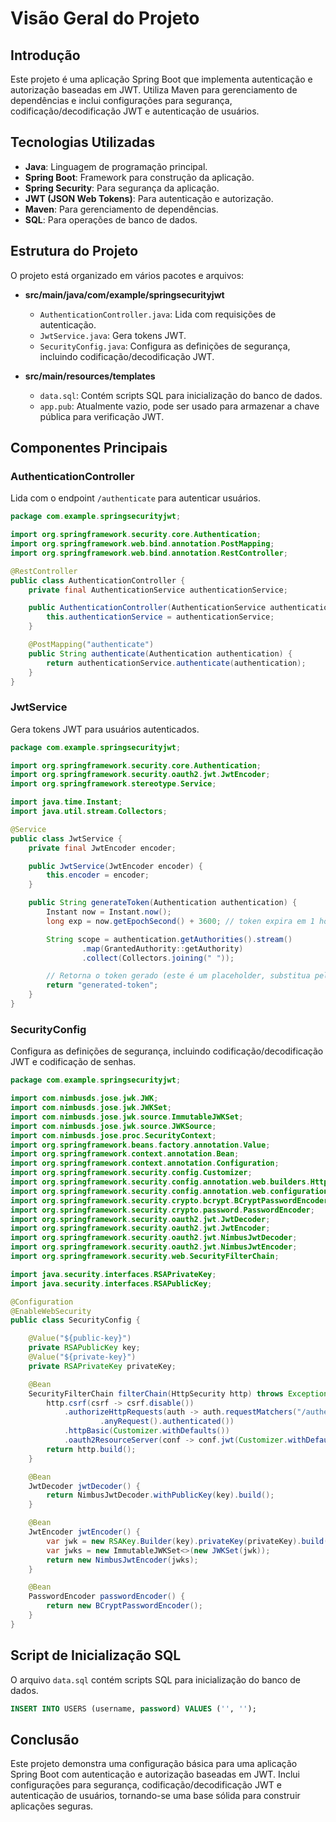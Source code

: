# Visão Geral do Projeto

## Introdução
Este projeto é uma aplicação Spring Boot que implementa autenticação e autorização baseadas em JWT. Utiliza Maven para gerenciamento de dependências e inclui configurações para segurança, codificação/decodificação JWT e autenticação de usuários.

## Tecnologias Utilizadas
- **Java**: Linguagem de programação principal.
- **Spring Boot**: Framework para construção da aplicação.
- **Spring Security**: Para segurança da aplicação.
- **JWT (JSON Web Tokens)**: Para autenticação e autorização.
- **Maven**: Para gerenciamento de dependências.
- **SQL**: Para operações de banco de dados.

## Estrutura do Projeto
O projeto está organizado em vários pacotes e arquivos:

- **src/main/java/com/example/springsecurityjwt**
  - `AuthenticationController.java`: Lida com requisições de autenticação.
  - `JwtService.java`: Gera tokens JWT.
  - `SecurityConfig.java`: Configura as definições de segurança, incluindo codificação/decodificação JWT.

- **src/main/resources/templates**
  - `data.sql`: Contém scripts SQL para inicialização do banco de dados.
  - `app.pub`: Atualmente vazio, pode ser usado para armazenar a chave pública para verificação JWT.

## Componentes Principais

### AuthenticationController
Lida com o endpoint `/authenticate` para autenticar usuários.

```java
package com.example.springsecurityjwt;

import org.springframework.security.core.Authentication;
import org.springframework.web.bind.annotation.PostMapping;
import org.springframework.web.bind.annotation.RestController;

@RestController
public class AuthenticationController {
    private final AuthenticationService authenticationService;

    public AuthenticationController(AuthenticationService authenticationService) {
        this.authenticationService = authenticationService;
    }

    @PostMapping("authenticate")
    public String authenticate(Authentication authentication) {
        return authenticationService.authenticate(authentication);
    }
}
```

### JwtService
Gera tokens JWT para usuários autenticados.

```java
package com.example.springsecurityjwt;

import org.springframework.security.core.Authentication;
import org.springframework.security.oauth2.jwt.JwtEncoder;
import org.springframework.stereotype.Service;

import java.time.Instant;
import java.util.stream.Collectors;

@Service
public class JwtService {
    private final JwtEncoder encoder;

    public JwtService(JwtEncoder encoder) {
        this.encoder = encoder;
    }

    public String generateToken(Authentication authentication) {
        Instant now = Instant.now();
        long exp = now.getEpochSecond() + 3600; // token expira em 1 hora

        String scope = authentication.getAuthorities().stream()
                .map(GrantedAuthority::getAuthority)
                .collect(Collectors.joining(" "));

        // Retorna o token gerado (este é um placeholder, substitua pela lógica real de geração de token)
        return "generated-token";
    }
}
```

### SecurityConfig
Configura as definições de segurança, incluindo codificação/decodificação JWT e codificação de senhas.

```java
package com.example.springsecurityjwt;

import com.nimbusds.jose.jwk.JWK;
import com.nimbusds.jose.jwk.JWKSet;
import com.nimbusds.jose.jwk.source.ImmutableJWKSet;
import com.nimbusds.jose.jwk.source.JWKSource;
import com.nimbusds.jose.proc.SecurityContext;
import org.springframework.beans.factory.annotation.Value;
import org.springframework.context.annotation.Bean;
import org.springframework.context.annotation.Configuration;
import org.springframework.security.config.Customizer;
import org.springframework.security.config.annotation.web.builders.HttpSecurity;
import org.springframework.security.config.annotation.web.configuration.EnableWebSecurity;
import org.springframework.security.crypto.bcrypt.BCryptPasswordEncoder;
import org.springframework.security.crypto.password.PasswordEncoder;
import org.springframework.security.oauth2.jwt.JwtDecoder;
import org.springframework.security.oauth2.jwt.JwtEncoder;
import org.springframework.security.oauth2.jwt.NimbusJwtDecoder;
import org.springframework.security.oauth2.jwt.NimbusJwtEncoder;
import org.springframework.security.web.SecurityFilterChain;

import java.security.interfaces.RSAPrivateKey;
import java.security.interfaces.RSAPublicKey;

@Configuration
@EnableWebSecurity
public class SecurityConfig {

    @Value("${public-key}")
    private RSAPublicKey key;
    @Value("${private-key}")
    private RSAPrivateKey privateKey;

    @Bean
    SecurityFilterChain filterChain(HttpSecurity http) throws Exception {
        http.csrf(csrf -> csrf.disable())
            .authorizeHttpRequests(auth -> auth.requestMatchers("/authenticate").permitAll()
                    .anyRequest().authenticated())
            .httpBasic(Customizer.withDefaults())
            .oauth2ResourceServer(conf -> conf.jwt(Customizer.withDefaults()));
        return http.build();
    }

    @Bean
    JwtDecoder jwtDecoder() {
        return NimbusJwtDecoder.withPublicKey(key).build();
    }

    @Bean
    JwtEncoder jwtEncoder() {
        var jwk = new RSAKey.Builder(key).privateKey(privateKey).build();
        var jwks = new ImmutableJWKSet<>(new JWKSet(jwk));
        return new NimbusJwtEncoder(jwks);
    }

    @Bean
    PasswordEncoder passwordEncoder() {
        return new BCryptPasswordEncoder();
    }
}
```

## Script de Inicialização SQL
O arquivo `data.sql` contém scripts SQL para inicialização do banco de dados.

```sql
INSERT INTO USERS (username, password) VALUES ('', '');
```

## Conclusão
Este projeto demonstra uma configuração básica para uma aplicação Spring Boot com autenticação e autorização baseadas em JWT. Inclui configurações para segurança, codificação/decodificação JWT e autenticação de usuários, tornando-se uma base sólida para construir aplicações seguras.
